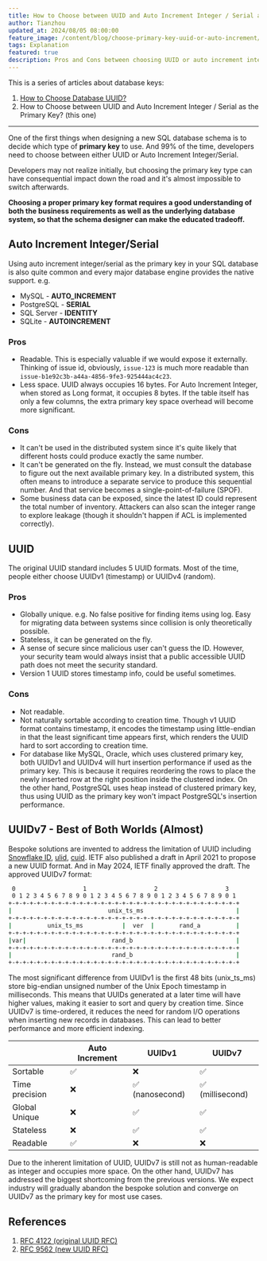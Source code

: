 ```yaml
---
title: How to Choose between UUID and Auto Increment Integer / Serial as the Primary Key?
author: Tianzhou
updated_at: 2024/08/05 08:00:00
feature_image: /content/blog/choose-primary-key-uuid-or-auto-increment/uuid.webp
tags: Explanation
featured: true
description: Pros and Cons between choosing UUID or auto increment integer / serial as the primary key for SQL database.
---
```


This is a series of articles about database keys:

1. [How to Choose Database UUID?](/blog/how-to-choose-database-uuid)
1. How to Choose between UUID and Auto Increment Integer / Serial as the Primary Key? (this one)

---

One of the first things when designing a new SQL database schema is to decide which type of **primary key** to use. And 99% of the time, developers need to choose between either UUID or Auto Increment Integer/Serial.

Developers may not realize initially, but choosing the primary key type can have consequential impact down the road and it's almost impossible to switch afterwards.

**Choosing a proper primary key format requires a good understanding of both the business requirements as well as the underlying database system, so that the schema designer can make the educated tradeoff.**

## **Auto Increment Integer/Serial**

Using auto increment integer/serial as the primary key in your SQL database is also quite common and every major database engine provides the native support. e.g.

- MySQL - **AUTO_INCREMENT**
- PostgreSQL - **SERIAL**
- SQL Server - **IDENTITY**
- SQLite - **AUTOINCREMENT**

### Pros

- Readable. This is especially valuable if we would expose it externally. Thinking of issue id, obviously, `issue-123` is much more readable than `issue-b1e92c3b-a44a-4856-9fe3-925444ac4c23`.
- Less space. UUID always occupies 16 bytes. For Auto Increment Integer, when stored as Long format, it occupies 8 bytes. If the table itself has only a few columns, the extra primary key space overhead will become more significant.

### Cons

- It can't be used in the distributed system since it's quite likely that different hosts could produce exactly the same number.
- It can't be generated on the fly. Instead, we must consult the database to figure out the next available primary key. In a distributed system, this often means to introduce a separate service to produce this sequential number. And that service becomes a single-point-of-failure (SPOF).
- Some business data can be exposed, since the latest ID could represent the total number of inventory. Attackers can also scan the integer range to explore leakage (though it shouldn't happen if ACL is implemented correctly).

## **UUID**

The original UUID standard includes 5 UUID formats. Most of the time, people either choose UUIDv1 (timestamp) or UUIDv4 (random).

### Pros

- Globally unique. e.g. No false positive for finding items using log. Easy for migrating data between systems since collision is only theoretically possible.
- Stateless, it can be generated on the fly.
- A sense of secure since malicious user can't guess the ID. However, your security team would always insist that a public accessible UUID path does not meet the security standard.
- Version 1 UUID stores timestamp info, could be useful sometimes.

### Cons

- Not readable.
- Not naturally sortable according to creation time. Though v1 UUID format contains timestamp, it encodes the timestamp using little-endian in that the least significant time appears first, which renders the UUID hard to sort according to creation time.
- For database like MySQL, Oracle, which uses clustered primary key, both UUIDv1 and UUIDv4 will hurt insertion performance if used as the primary key. This is because it requires reordering the rows to place the newly inserted row at the right position inside the clustered index. On the other hand, PostgreSQL uses heap instead of clustered primary key, thus using UUID as the primary key won't impact PostgreSQL's insertion performance.

## UUIDv7 - Best of Both Worlds (Almost)

Bespoke solutions are invented to address the limitation of UUID including [Snowflake ID](https://en.wikipedia.org/wiki/Snowflake_ID), [ulid](https://github.com/ulid/spec), [cuid](https://github.com/paralleldrive/cuid2). IETF also published
a draft in April 2021 to propose a new UUID format. And in May 2024, IETF finally approved the draft. The approved UUIDv7
format:

```bash
 0                   1                   2                   3
 0 1 2 3 4 5 6 7 8 9 0 1 2 3 4 5 6 7 8 9 0 1 2 3 4 5 6 7 8 9 0 1
+-+-+-+-+-+-+-+-+-+-+-+-+-+-+-+-+-+-+-+-+-+-+-+-+-+-+-+-+-+-+-+-+
|                           unix_ts_ms                          |
+-+-+-+-+-+-+-+-+-+-+-+-+-+-+-+-+-+-+-+-+-+-+-+-+-+-+-+-+-+-+-+-+
|          unix_ts_ms           |  ver  |       rand_a          |
+-+-+-+-+-+-+-+-+-+-+-+-+-+-+-+-+-+-+-+-+-+-+-+-+-+-+-+-+-+-+-+-+
|var|                        rand_b                             |
+-+-+-+-+-+-+-+-+-+-+-+-+-+-+-+-+-+-+-+-+-+-+-+-+-+-+-+-+-+-+-+-+
|                            rand_b                             |
+-+-+-+-+-+-+-+-+-+-+-+-+-+-+-+-+-+-+-+-+-+-+-+-+-+-+-+-+-+-+-+-+
```

The most significant difference from UUIDv1 is the first 48 bits (unix_ts_ms) store big-endian unsigned number of the Unix Epoch timestamp in milliseconds. This means that UUIDs generated at a later time will have higher values, making it easier to sort and query by creation time. Since UUIDv7 is time-ordered, it reduces the need for random I/O operations when inserting new records in databases. This can lead to better performance and more efficient indexing.

|                | Auto Increment | UUIDv1          | UUIDv7           |
| -------------- | -------------- | --------------- | ---------------- |
| Sortable       | ✅             | ❌              | ✅               |
| Time precision | ❌             | ✅ (nanosecond) | ✅ (millisecond) |
| Global Unique  | ❌             | ✅              | ✅               |
| Stateless      | ❌             | ✅              | ✅               |
| Readable       | ✅             | ❌              | ❌               |

Due to the inherent limitation of UUID, UUIDv7 is still not as human-readable as integer and occupies more space. On the other hand, UUIDv7 has addressed the biggest shortcoming from the previous versions. We expect industry will gradually abandon the bespoke solution and converge on UUIDv7 as the primary key for most use cases.

## **References**

1. [RFC 4122 (original UUID RFC)](https://tools.ietf.org/html/rfc4122)
1. [RFC 9562 (new UUID RFC)](https://datatracker.ietf.org/doc/html/rfc9562)
